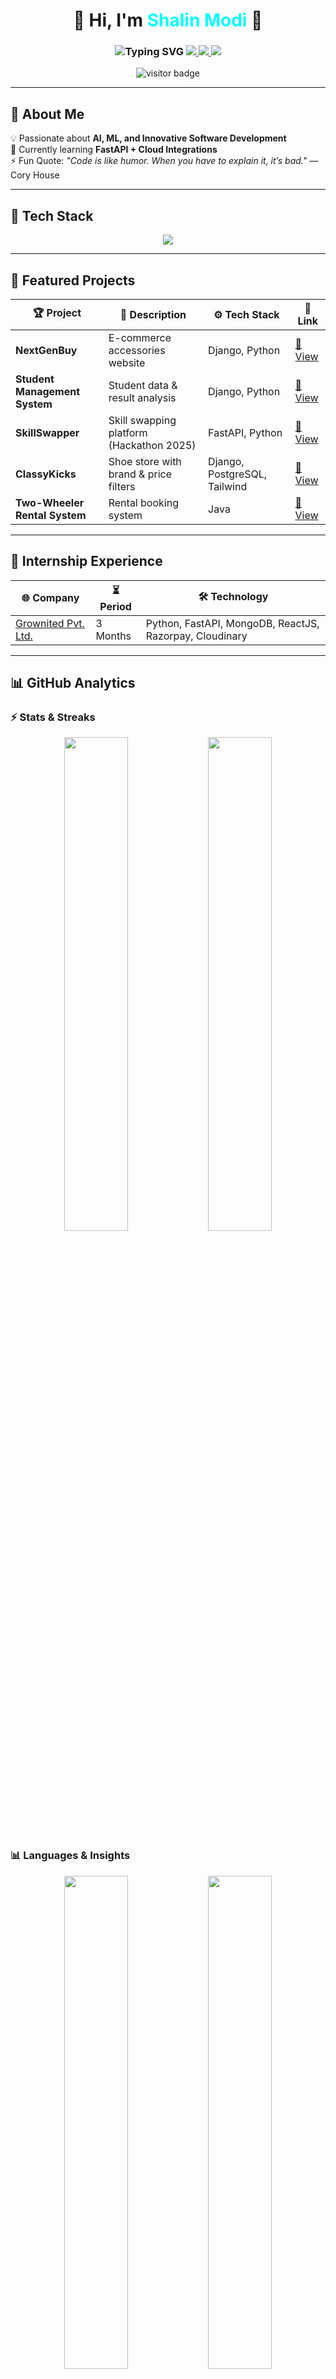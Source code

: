 <!-- Title Section -->
<h1 align="center">🌟 Hi, I'm <span style="color:#00FFFF;">Shalin Modi</span> 🌟</h1>

<h3 align="center">
  <img src="https://readme-typing-svg.herokuapp.com?font=Fira+Code&pause=1000&color=00FFFF&center=true&vCenter=true&width=500&lines=Software+Developer;AI%2FML+Enthusiast;Lifelong+Learner;FastAPI+%2B+Cloud+Integrations" alt="Typing SVG" />
  <a href="https://linkedin.com/in/shalinmodi60">
    <img src="https://img.shields.io/badge/LinkedIn-0A66C2?style=for-the-badge&logo=linkedin&logoColor=white" />
  </a>
  <a href="https://shalin1352004.github.io/Portfolio-Shalin/">
    <img src="https://img.shields.io/badge/Portfolio-ff69b4?style=for-the-badge&logo=githubpages&logoColor=white" />
  </a>
  <a href="mailto:shalinmodi60@gmail.com">
    <img src="https://img.shields.io/badge/Email-EA4335?style=for-the-badge&logo=gmail&logoColor=white" />
  </a>

  
</h3>

<p align="center">
  <img src="https://komarev.com/ghpvc/?username=shalin1352004&label=Profile%20Views&color=ff6964&style=for-the-badge" alt="visitor badge"/>
  
</p>

---

## 🚀 About Me  
💡 Passionate about **AI, ML, and Innovative Software Development**  
🌱 Currently learning **FastAPI + Cloud Integrations**  
⚡ Fun Quote: *"Code is like humor. When you have to explain it, it’s bad."* — Cory House  

---

## 🎨 Tech Stack
<p align="center">
  <img src="https://skillicons.dev/icons?i=python,java,django,fastapi,react,mongodb,git,github,vscode,postman,cloudinary,render&perline=10" />
</p>

---

## 📌 Featured Projects
| 🏆 Project | 📖 Description | ⚙️ Tech Stack | 🔗 Link |
|------------|---------------|---------------|---------|
| **NextGenBuy** | E-commerce accessories website | Django, Python | [🔗 View](#) |
| **Student Management System** | Student data & result analysis | Django, Python | [🔗 View](#) |
| **SkillSwapper** | Skill swapping platform (Hackathon 2025) | FastAPI, Python | [🔗 View](#) |
| **ClassyKicks** | Shoe store with brand & price filters | Django, PostgreSQL, Tailwind | [🔗 View](#) |
| **Two-Wheeler Rental System** | Rental booking system | Java | [🔗 View](#) |

---

## 💼 Internship Experience
| 🌐 Company | ⏳ Period | 🛠️ Technology |
|------------|----------|---------------|
| [Grownited Pvt. Ltd.](https://grownited.com/) | 3 Months | Python, FastAPI, MongoDB, ReactJS, Razorpay, Cloudinary |

---

## 📊 GitHub Analytics  

### ⚡ Stats & Streaks
<p align="center">
  <img src="https://github-readme-stats.vercel.app/api?username=shalin1352004&show_icons=true&theme=radical&count_private=true" width="45%"/> 
  <img src="https://github-readme-streak-stats.herokuapp.com/?user=shalin1352004&theme=radical&date_format=j%20M%5B%20Y%5D" width="45%"/>
</p>

### 📊 Languages & Insights
<p align="center">
  <img src="https://github-readme-stats.vercel.app/api/top-langs/?username=shalin1352004&layout=compact&theme=gruvbox&langs_count=10" width="45%"/>
  <img src="https://github-profile-summary-cards.vercel.app/api/cards/productive-time?username=shalin1352004&theme=solarized_dark&utcOffset=5.5" width="45%"/>
</p>

### 🔥 Contributions & Achievements
<p align="center">
  <img src="https://github-readme-activity-graph.vercel.app/graph?username=shalin1352004&theme=github-compact&bg_color=0f0c29&color=ff0080&line=00c6ff&point=ffffff" width="95%"/>
</p>
<p align="center">
  <img src="https://github-profile-trophy.vercel.app/?username=shalin1352004&theme=onedark&no-frame=true&margin-w=15&row=1&column=6" width="95%"/>
</p>

---

## 🌐 Connect With Me
<p align="center">
  
  
